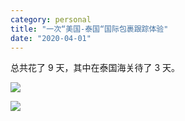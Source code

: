 ```yaml
---
category: personal
title: "一次“美国-泰国“国际包裹跟踪体验"
date: "2020-04-01"
---
```


总共花了 9 天，其中在泰国海关待了 3 天。

![](https://goooooouwa.eu.org:8143/static/images/usps.com-usps-tracking-results-tools.usps_.com_.2.png)

![](https://goooooouwa.eu.org:8143/static/images/track-and-trace-_-ems-_-thailand-post-track.thailandpost.co_.th_.1.png)
